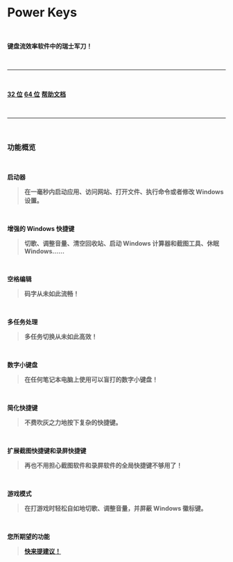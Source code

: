 <br>

# Power Keys

<br>

**键盘流效率软件中的瑞士军刀！**

<br>

---

<br>

[**32 位**](https://github.com/szzhiyang/PerfectWindows/raw/master/Power-Keys/Power-Keys-x86.exe)   [**64 位**](https://github.com/szzhiyang/PerfectWindows/raw/master/Power-Keys/Power-Keys-x64.exe)    [**帮助文档**](https://github.com/szzhiyang/PerfectWindows/wiki/Power-Keys)

<br>

---

<br>

### 功能概览

<br>

**启动器**

>**在一毫秒内启动应用、访问网站、打开文件、执行命令或者修改 Windows 设置。**

<br>

**增强的 Windows 快捷键**

>**切歌、调整音量、清空回收站、启动 Windows 计算器和截图工具、休眠 Windows……**

<br>

**空格编辑**

>**码字从未如此流畅！**

<br>

**多任务处理**

>**多任务切换从未如此高效！**

<br>

**数字小键盘**

>**在任何笔记本电脑上使用可以盲打的数字小键盘！**

<br>

**简化快捷键**

>**不费吹灰之力地按下复杂的快捷键。**

<br>

**扩展截图快捷键和录屏快捷键**

>**再也不用担心截图软件和录屏软件的全局快捷键不够用了！**

<br>

**游戏模式**

>**在打游戏时轻松自如地切歌、调整音量，并屏蔽 Windows 徽标键。**

<br>

**您所期望的功能**

>[**快来提建议！**](https://github.com/szzhiyang/PerfectWindows/issues)
